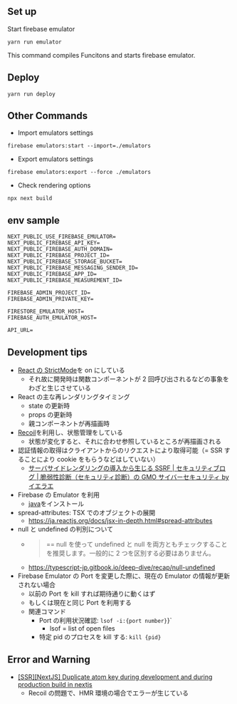 ## Set up

Start firebase emulator

`yarn run emulator`

This command compiles Funcitons and starts firebase emulator.

## Deploy

`yarn run deploy`

## Other Commands

- Import emulators settings

`firebase emulators:start --import=./emulators`

- Export emulators settings

`firebase emulators:export --force ./emulators`

- Check rendering options

`npx next build`

## env sample

```
NEXT_PUBLIC_USE_FIREBASE_EMULATOR=
NEXT_PUBLIC_FIREBASE_API_KEY=
NEXT_PUBLIC_FIREBASE_AUTH_DOMAIN=
NEXT_PUBLIC_FIREBASE_PROJECT_ID=
NEXT_PUBLIC_FIREBASE_STORAGE_BUCKET=
NEXT_PUBLIC_FIREBASE_MESSAGING_SENDER_ID=
NEXT_PUBLIC_FIREBASE_APP_ID=
NEXT_PUBLIC_FIREBASE_MEASUREMENT_ID=

FIREBASE_ADMIN_PROJECT_ID=
FIREBASE_ADMIN_PRIVATE_KEY=

FIRESTORE_EMULATOR_HOST=
FIREBASE_AUTH_EMULATOR_HOST=

API_URL=
```

## Development tips

- [React の StrictMode](https://nextjs-ja-translation-docs.vercel.app/docs/api-reference/next.config.js/react-strict-mode)を on にしている
  - それ故に開発時は関数コンポーネントが 2 回呼び出されるなどの事象をわざと生じさせている
- React の主な再レンダリングタイミング
  - state の更新時
  - props の更新時
  - 親コンポーネントが再描画時
- [Recoil](https://github.com/facebookexperimental/Recoil)を利用し、状態管理をしている
  - 状態が変化すると、それに合わせ参照しているところが再描画される
- 認証情報の取得はクライアントからのリクエストにより取得可能（= SSR することにより cookie をもらうなどはしていない）
  - [サーバサイドレンダリングの導入から生じる SSRF | セキュリティブログ | 脆弱性診断（セキュリティ診断）の GMO サイバーセキュリティ by イエラエ](https://gmo-cybersecurity.com/blog/ssr-ssrf/)
- Firebase の Emulator を利用
  - [java](https://www.azul.com/downloads/?os=macos&architecture=arm-64-bit&package=jdk)をインストール
- spread-attributes: TSX でのオブジェクトの展開
  - https://ja.reactjs.org/docs/jsx-in-depth.html#spread-attributes
- null と undefined の判別について
  - > == null を使って undefined と null を両方ともチェックすることを推奨します。一般的に 2 つを区別する必要はありません。
  - https://typescript-jp.gitbook.io/deep-dive/recap/null-undefined
- Firebase Emulator の Port を変更した際に、現在の Emulator の情報が更新されない場合
  - 以前の Port を kill すれば期待通りに動くはず
  - もしくは現在と同じ Port を利用する
  - 関連コマンド
    - Port の利用状況確認: `lsof -i:{port number}`}`
      - lsof = list of open files
    - 特定 pid のプロセスを kill する: `kill {pid}`

## Error and Warning

- [[SSR][NextJS] Duplicate atom key during development and during production build in nextjs](https://github.com/facebookexperimental/Recoil/issues/733)
  - Recoil の問題で、HMR 環境の場合でエラーが生じている
